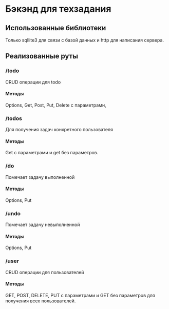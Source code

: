 # Бэкэнд для техзадания

## Использованные библиотеки
Только sqllite3 для связи с базой данных и http для написания сервера.

## Реализованные руты

### /todo
CRUD операции для todo
#### Методы
Options, Get, Post, Put, Delete с параметрами,

### /todos
Для получения задач конкретного пользователя
#### Методы
Get с параметрами и get без параметров.

### /do
Помечает задачу выполненной
#### Методы
Options, Put

### /undo
Помечает задачу невыполненной
#### Методы
Options, Put

### /user
CRUD операции для пользователей
#### Методы
GET, POST, DELETE, PUT с параметрами и GET без параметров для получения всех пользователей.



